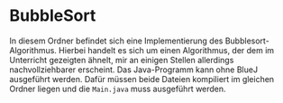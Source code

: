 # BubbleSort  
In diesem Ordner befindet sich eine Implementierung des Bubblesort-Algorithmus. Hierbei handelt es sich um einen Algorithmus, der dem im Unterricht gezeigten ähnelt, mir an einigen Stellen allerdings nachvollziehbarer erscheint. Das Java-Programm kann ohne BlueJ ausgeführt werden. Dafür müssen beide Dateien kompiliert im gleichen Ordner liegen und die `Main.java` muss ausgeführt werden.  
